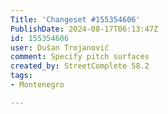 ```yaml
---
Title: 'Changeset #155354606'
PublishDate: 2024-08-17T06:13:47Z
id: 155354606
user: Dušan Trojanović
comment: Specify pitch surfaces
created_by: StreetComplete 58.2
tags:
- Montenegro

---
```

